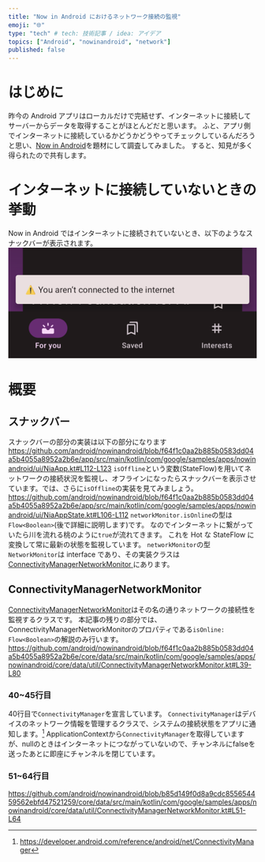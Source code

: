 ```yaml
---
title: "Now in Android におけるネットワーク接続の監視"
emoji: "🌐"
type: "tech" # tech: 技術記事 / idea: アイデア
topics: ["Android", "nowinandroid", "network"]
published: false
---
```


# はじめに

昨今の Android アプリはローカルだけで完結せず、インターネットに接続してサーバーからデータを取得することがほとんどだと思います。
ふと、アプリ側でインターネットに接続しているかどうかどうやってチェックしているんだろうと思い、[Now in Android](https://github.com/android/nowinandroid)を題材にして調査してみました。
すると、知見が多く得られたので共有します。

# インターネットに接続していないときの挙動

Now in Android ではインターネットに接続されていないとき、以下のようなスナックバーが表示されます。
![](/images/snackbar.png)

# 概要

## スナックバー

スナックバーの部分の実装は以下の部分になります
https://github.com/android/nowinandroid/blob/f64f1c0aa2b885b0583dd04a5b4055a8952a2b6e/app/src/main/kotlin/com/google/samples/apps/nowinandroid/ui/NiaApp.kt#L112-L123
`isOffline`という変数(StateFlow)を用いてネットワークの接続状況を監視し、オフラインになったらスナックバーを表示させています。では、さらに`isOffline`の実装を見てみましょう。
https://github.com/android/nowinandroid/blob/f64f1c0aa2b885b0583dd04a5b4055a8952a2b6e/app/src/main/kotlin/com/google/samples/apps/nowinandroid/ui/NiaAppState.kt#L106-L112
`networkMonitor.isOnline`の型は`Flow<Boolean>`(後で詳細に説明します)です。
なのでインターネットに繋がっていたら川を流れる桃のように`true`が流れてきます。
これを Hot な StateFlow に変換して常に最新の状態を監視しています。
`networkMonitor`の型`NetworkMonitor`は interface であり、その実装クラスは [ConnectivityManagerNetworkMonitor ](https://github.com/android/nowinandroid/blob/f64f1c0aa2b885b0583dd04a5b4055a8952a2b6e/core/data/src/main/kotlin/com/google/samples/apps/nowinandroid/core/data/util/ConnectivityManagerNetworkMonitor.kt)にあります。

## ConnectivityManagerNetworkMonitor

[ConnectivityManagerNetworkMonitor](https://github.com/android/nowinandroid/blob/f64f1c0aa2b885b0583dd04a5b4055a8952a2b6e/core/data/src/main/kotlin/com/google/samples/apps/nowinandroid/core/data/util/ConnectivityManagerNetworkMonitor.kt)はその名の通りネットワークの接続性を監視するクラスです。
本記事の残りの部分では、ConnectivityManagerNetworkMonitorのプロパティである`isOnline: Flow<Boolean>`の解説のみ行います。
https://github.com/android/nowinandroid/blob/f64f1c0aa2b885b0583dd04a5b4055a8952a2b6e/core/data/src/main/kotlin/com/google/samples/apps/nowinandroid/core/data/util/ConnectivityManagerNetworkMonitor.kt#L39-L80
### 40~45行目
40行目で`ConnectivityManager`を宣言しています。
`ConnectivityManager`はデバイスのネットワーク情報を管理するクラスで、システムの接続状態をアプリに通知します。[^1]
ApplicationContextから`ConnectivityManager`を取得していますが、nullのときはインターネットにつながっていないので、チャンネルにfalseを送ったあとに即座にチャンネルを閉じています。

### 51~64行目
https://github.com/android/nowinandroid/blob/b85d149f0d8a9cdc855654459562ebfd47521259/core/data/src/main/kotlin/com/google/samples/apps/nowinandroid/core/data/util/ConnectivityManagerNetworkMonitor.kt#L51-L64
[^1]: https://developer.android.com/reference/android/net/ConnectivityManager